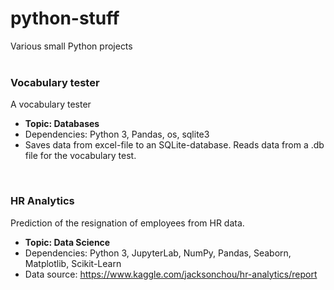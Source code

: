 # python-stuff
Various small Python projects
</br></br>

### Vocabulary tester
A vocabulary tester
* <b>Topic: Databases</b>
* Dependencies: Python 3, Pandas, os, sqlite3
* Saves data from excel-file to an SQLite-database. Reads data from a .db file for the vocabulary test.
</br>

### HR Analytics
Prediction of the resignation of employees from HR data.
* <b> Topic: Data Science </b>
* Dependencies: Python 3, JupyterLab, NumPy, Pandas, Seaborn, Matplotlib, Scikit-Learn
* Data source: https://www.kaggle.com/jacksonchou/hr-analytics/report
